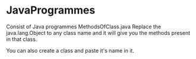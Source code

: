# JavaProgrammes
Consist of Java programmes 
MethodsOfClass.java  Replace the java.lang.Object to any class name and it will give you the methods present in that class.

You can also create a class and paste it's name in it.
